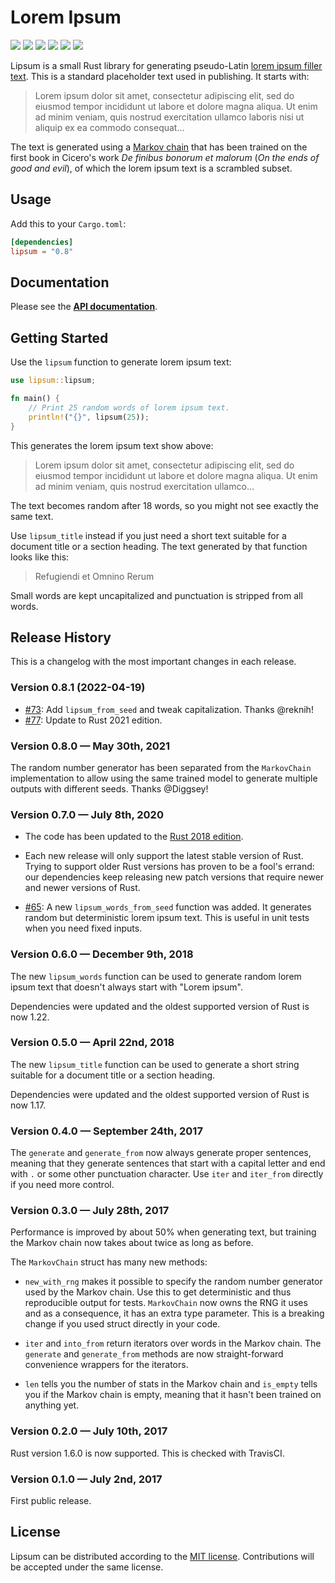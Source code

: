 # Lorem Ipsum

[![](https://img.shields.io/crates/v/lipsum.svg)][crates-io]
[![](https://docs.rs/lipsum/badge.svg)][api-docs]
[![](https://img.shields.io/badge/rustc-1.31.0-blue.svg)][rust-2018]
[![](https://travis-ci.org/mgeisler/lipsum.svg?branch=master)][travis-ci]
[![](https://ci.appveyor.com/api/projects/status/github/mgeisler/lipsum?branch=master&svg=true)][appveyor]
[![](https://codecov.io/gh/mgeisler/lipsum/branch/master/graph/badge.svg)][codecov]

Lipsum is a small Rust library for generating pseudo-Latin [lorem
ipsum filler text][lorem ipsum]. This is a standard placeholder text
used in publishing. It starts with:

> Lorem ipsum dolor sit amet, consectetur adipiscing elit, sed do
> eiusmod tempor incididunt ut labore et dolore magna aliqua. Ut enim
> ad minim veniam, quis nostrud exercitation ullamco laboris nisi ut
> aliquip ex ea commodo consequat…

The text is generated using a [Markov chain] that has been trained on
the first book in Cicero's work _De finibus bonorum et malorum_ (_On
the ends of good and evil_), of which the lorem ipsum text is a
scrambled subset.

## Usage

Add this to your `Cargo.toml`:

```toml
[dependencies]
lipsum = "0.8"
```

## Documentation

Please see the **[API documentation][api-docs]**.

## Getting Started

Use the `lipsum` function to generate lorem ipsum text:

```rust
use lipsum::lipsum;

fn main() {
    // Print 25 random words of lorem ipsum text.
    println!("{}", lipsum(25));
}
```

This generates the lorem ipsum text show above:

> Lorem ipsum dolor sit amet, consectetur adipiscing elit, sed do
> eiusmod tempor incididunt ut labore et dolore magna aliqua. Ut enim
> ad minim veniam, quis nostrud exercitation ullamco…

The text becomes random after 18 words, so you might not see exactly
the same text.

Use `lipsum_title` instead if you just need a short text suitable for
a document title or a section heading. The text generated by that
function looks like this:

> Refugiendi et Omnino Rerum

Small words are kept uncapitalized and punctuation is stripped from
all words.

## Release History

This is a changelog with the most important changes in each release.

### Version 0.8.1 (2022-04-19)

* [#73](https://github.com/mgeisler/lipsum/pull/73): Add
  `lipsum_from_seed` and tweak capitalization. Thanks @reknih!
* [#77](https://github.com/mgeisler/lipsum/pull/77): Update to Rust
  2021 edition.

### Version 0.8.0 — May 30th, 2021

The random number generator has been separated from the `MarkovChain`
implementation to allow using the same trained model to generate
multiple outputs with different seeds. Thanks @Diggsey!

### Version 0.7.0 — July 8th, 2020

-   The code has been updated to the [Rust 2018 edition][rust-2018].

-   Each new release will only support the latest stable version of
    Rust. Trying to support older Rust versions has proven to be a
    fool's errand: our dependencies keep releasing new patch versions
    that require newer and newer versions of Rust.

-   [#65](https://github.com/mgeisler/lipsum/pull/65): A new
    `lipsum_words_from_seed` function was added. It generates random but
    deterministic lorem ipsum text. This is useful in unit tests when
    you need fixed inputs.

### Version 0.6.0 — December 9th, 2018

The new `lipsum_words` function can be used to generate random lorem
ipsum text that doesn't always start with "Lorem ipsum".

Dependencies were updated and the oldest supported version of Rust is
now 1.22.

### Version 0.5.0 — April 22nd, 2018

The new `lipsum_title` function can be used to generate a short string
suitable for a document title or a section heading.

Dependencies were updated and the oldest supported version of Rust is
now 1.17.

### Version 0.4.0 — September 24th, 2017

The `generate` and `generate_from` now always generate proper
sentences, meaning that they generate sentences that start with a
capital letter and end with `.` or some other punctuation character.
Use `iter` and `iter_from` directly if you need more control.

### Version 0.3.0 — July 28th, 2017

Performance is improved by about 50% when generating text, but
training the Markov chain now takes about twice as long as before.

The `MarkovChain` struct has many new methods:

-   `new_with_rng` makes it possible to specify the random number
    generator used by the Markov chain. Use this to get deterministic
    and thus reproducible output for tests. `MarkovChain` now owns the
    RNG it uses and as a consequence, it has an extra type parameter.
    This is a breaking change if you used struct directly in your code.

-   `iter` and `into_from` return iterators over words in the Markov
    chain. The `generate` and `generate_from` methods are now
    straight-forward convenience wrappers for the iterators.

-   `len` tells you the number of stats in the Markov chain and
    `is_empty` tells you if the Markov chain is empty, meaning that it
    hasn't been trained on anything yet.

### Version 0.2.0 — July 10th, 2017

Rust version 1.6.0 is now supported. This is checked with TravisCI.

### Version 0.1.0 — July 2nd, 2017

First public release.

## License

Lipsum can be distributed according to the [MIT license][mit].
Contributions will be accepted under the same license.

[crates-io]: https://crates.io/crates/lipsum
[api-docs]: https://docs.rs/lipsum/
[codecov]: https://codecov.io/gh/mgeisler/lipsum
[lorem ipsum]: https://en.wikipedia.org/wiki/Lorem_ipsum
[markov chain]: https://en.wikipedia.org/wiki/Markov_chain
[travis-ci]: https://travis-ci.org/mgeisler/lipsum
[appveyor]: https://ci.appveyor.com/project/mgeisler/lipsum
[rust-2018]: https://doc.rust-lang.org/edition-guide/rust-2018/
[mit]: LICENSE
